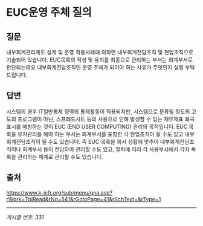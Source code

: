 # EUC운영 주체 질의

## 질문
내부회계관리제도 설계 및 운영 적용사례에 의하면
내부회계전담조직 및 현업조직으로 기술되어 있습니다.
EUC목록의 작성 및 유지를 최종으로 관리하는 부서는 회계부서로 판단되는데요
내부회계전담조직인 운영 주체가 되어야 하는 사유가 무엇인지 설명 부탁드립니다.

## 답변
시스템의 경우 IT일반통제 영역의 통제활동이 적용되지만, 시스템으로 분류될 정도의 고도의 프로그램이 아닌, 스프레드시트 등의 사용으로 인해 발생할 수 있는 재무제표 왜곡표시를 예방하는 것이 EUC (END USER COMPUTING) 관리의 목적입니다.
EUC 목록을 유지관리를 해야 하는 부서는 회계부서를 포함한 각 현업조직이 될 수도 있고 내부회계전담조직이 될 수도 있습니다. 즉 EUC 목록을 회사 상황에 맞추어 내부회계전담조직이나 회계부서 등이 전담하여 관리할 수도 있고, 절차에 따라 각 사용부서에서 각자 목록을 관리하는 체계로 관리할 수도 있습니다.

## 출처
https://www.k-icfr.org/sub/menu/qna.asp?rWork=TblRead&rNo=541&rGotoPage=41&rSchText=&rType=1

---
*게시글 번호: 331*
